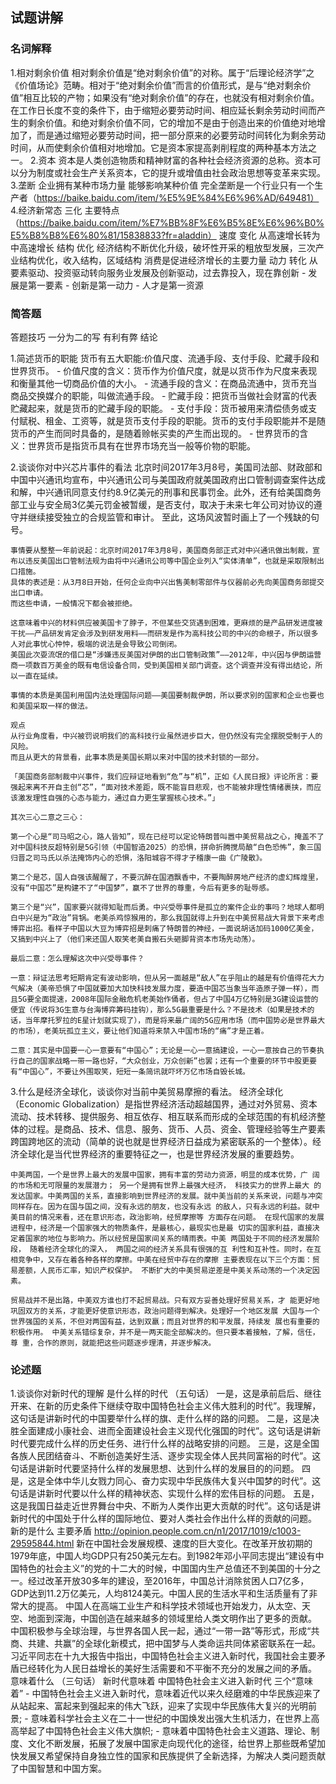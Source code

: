 ## 试题讲解

### 名词解释
1.相对剩余价值
    相对剩余价值是“绝对剩余价值”的对称。属于“后理论经济学”之《价值场论》范畴。相对于“绝对剩余价值”而言的价值形式，是与“绝对剩余价值”相互比较的产物；如果没有“绝对剩余价值”的存在，也就没有相对剩余价值。在工作日长度不变的条件下，由于缩短必要劳动时间、相应延长剩余劳动时间而产生的剩余价值。和绝对剩余价值不同，它的增加不是由于创造出来的价值绝对地增加了，而是通过缩短必要劳动时间，把一部分原来的必要劳动时间转化为剩余劳动时间，从而使剩余价值相对地增加。它是资本家提高剥削程度的两种基本方法之一。
2.资本 资本是人类创造物质和精神财富的各种社会经济资源的总称。资本可以分为制度或社会生产关系资本，它的提升或增值由社会政治思想等变革来实现。
3.垄断  企业拥有某种市场力量  能够影响某种价值   完全垄断是一个行业只有一个生产者（https://baike.baidu.com/item/%E5%9E%84%E6%96%AD/649481）
4.经济新常态  三化 
    主要特点（https://baike.baidu.com/item/%E7%BB%8F%E6%B5%8E%E6%96%B0%E5%B8%B8%E6%80%81/15838833?fr=aladdin）
    速度 变化  从高速增长转为中高速增长
    结构 优化  经济结构不断优化升级，破坏性开采的粗放型发展，三次产业结构优化，收入结构，区域结构  消费是促进经济增长的主要力量
    动力 转化  从要素驱动、投资驱动转向服务业发展及创新驱动，过去靠投入，现在靠创新
        - 发展是第一要素
        - 创新是第一动力
        - 人才是第一资源

### 简答题
答题技巧    一分为二的写   有利有弊
            结论

1.简述货币的职能
    货币有五大职能:价值尺度、流通手段、支付手段、贮藏手段和世界货币。
    - 价值尺度的含义：货币作为价值尺度，就是以货币作为尺度来表现和衡量其他一切商品价值的大小。
    - 流通手段的含义：在商品流通中，货币充当商品交换媒介的职能，叫做流通手段。
    - 贮藏手段：把货币当做社会财富的代表贮藏起来，就是货币的贮藏手段的职能。
    - 支付手段：货币被用来清偿债务或支付赋税、租金、工资等，就是货币支付手段的职能。货币的支付手段职能并不是随货币的产生而同时具备的，是随着赊帐买卖的产生而出现的。
    - 世界货币的含义：世界货币是指货币具有在世界市场充当一般等价物的职能。

2.谈谈你对中兴芯片事件的看法
    北京时间2017年3月8号，美国司法部、财政部和中国中兴通讯均宣布，中兴通讯公司与美国政府就美国政府出口管制调查案件达成和解，中兴通讯同意支付约8.9亿美元的刑事和民事罚金。此外，还有给美国商务部工业与安全局3亿美元罚金被暂缓，是否支付，取决于未来七年公司对协议的遵守并继续接受独立的合规监管和审计。
    至此，这场风波暂时画上了一个残缺的句号。

    事情要从整整一年前说起：北京时间2017年3月8号，美国商务部正式对中兴通讯做出制裁，宣布以违反美国出口管制法规为由将中兴通讯公司等中国企业列入“实体清单”，也就是采取限制出口措施。
    具体的表述是：从3月8日开始，任何企业向中兴出售美制零部件与仪器前必先向美国商务部提交出口申请。
    而这些申请，一般情况下都会被拒绝。

    这意味着中兴的材料供应被美国卡了脖子，不但某些交货遇到困难，更麻烦的是产品研发进度被干扰——产品研发肯定会涉及到研发用料——而研发是作为高科技公司的中兴的命根子，所以很多人对此事忧心忡忡，极端的说法是会导致公司倒闭。
    美国此次耍流氓的借口是“涉嫌违反美国对伊朗的出口管制政策”——2012年，中兴因与伊朗运营商一项数百万美金的既有电信设备合同，受到美国相关部门调查。这个调查并没有得出结论，所以一直在延续。

    事情的本质是美国利用国内法处理国际问题——美国要制裁伊朗，所以要求别的国家和企业也要也和美国采取一样的做法。

    观点
    从行业角度看，中兴被罚说明我们的高科技行业虽然进步巨大，但仍然没有完全摆脱受制于人的风险。
    而且从更大的背景看，此事本质是美国长期以来对中国的技术封锁的一部分。

    「美国商务部制裁中兴事件，我们应辩证地看到“危”与“机”，正如《人民日报》评论所言：要强起来离不开自主创“芯”，“面对技术差距，既不能盲目悲观，也不能被非理性情绪裹挟，而应该激发理性自强的心态与能力，通过自力更生掌握核心技术。”」

    其次三心二意之三心：

    第一个心是“司马昭之心，路人皆知”，现在已经可以定论特朗普叫嚣中美贸易战之心，掩盖不了对中国科技反超特别是5G引领（中国智造2025）的恐惧，拼命折腾搅局酿“白色恐怖”，象三国归晋之司马氏以杀法掩饰内心的恐惧，洛阳城容不得才子稽康一曲《广陵散》。

    第二个是芯，国人自强该醒醒了，不要沉醉在国酒飘香中，不要陶醉房地产经济的虚幻辉煌里，没有“中国芯”是构建不了“中国梦”，赢不了世界的尊重，今后有更多的耻辱感。

    第三个是“兴”，国家要兴就得知耻而后勇。中兴受辱事件是孤立的案件企业的事吗？地球人都明白中兴是为“政治”背锅。老美杀鸡惊猴用的，那么我国就得上升到在中美贸易战大背景下来考虑博弈出招。看样子中国以大豆为博弈招是刺痛了特朗普的神经，一面说胡话加码1000亿美金，又搞到中兴上了（他们来还国人取笑老美自搬石头砸脚背资本市场先动荡）。

    最后二意：怎么理解这次中兴受辱事件？

    一意：辩证法思考短期肯定有波动影响，但从另一面越是“敌人”在乎阻止的越是有价值得花大力气解决（美帝恐惧了中国就要加大加快科技发展力度，要造中国芯当象当年造原子弹一样），而且5G要全面提速，2008年国际金融危机老美始作俑者，但占了中国4万亿特别是3G建设运营的便宜（传说将3G生意与台海博弈筹码挂钩），那么5G最重要是什么？不是技术（如果是技术的话，当年摩托罗拉的E星计划就实现了），而是将来最广阔的5G应用市场（而中国势必是世界最大的市场），老美玩孤立主义，要让他们知道将来禁入中国市场的“痛”才是正着。

    二意：其实是中国要一心一意要有“中国心”；无论是一心一意搞建设，一心一意按自己的节奏执行自己的国家战略一带一路也好，“大众创业，万众创新”也罢；还有一个重要的环节中股更要有“中国心”，不要让外围取笑，短短一条简讯就吓坏万亿市场自毁长城。

3.什么是经济全球化，谈谈你对当前中美贸易摩擦的看法。
    经济全球化（Economic Globalization）是指世界经济活动超越国界，通过对外贸易、资本流动、技术转移、提供服务、相互依存、相互联系而形成的全球范围的有机经济整体的过程。是商品、技术、信息、服务、货币、人员、资金、管理经验等生产要素跨国跨地区的流动（简单的说也就是世界经济日益成为紧密联系的一个整体）。经济全球化是当代世界经济的重要特征之一，也是世界经济发展的重要趋势。

    中美两国，一个是世界上最大的发展中国家，拥有丰富的劳动力资源，明显的成本优势，广 阔的市场和无可限量的发展潜力； 另一个是拥有世界上最强大经济， 科技实力的世界上最大 的发达国家。中美两国的关系，直接影响到世界经济的发展。就中美当前的关系来说，问题与冲突同样存在。因为在国与国之间，没有永远的朋友，也没有永远 的敌人，只有永远的利益。就中美目前的情况来看，还在意识形态，政治影响，经贸摩擦等 方面存在问题。 在现代国家的发展进程中，经济是一个国家强大的物质条件，是最核心，最现实也是最 切实的国家利益，直接决定着国家的地位与影响力。所以经贸是国家间关系的晴雨表。中美 两国处于不同的经济发展阶段， 随着经济全球化的深入， 两国之间的经济关系具有很强的互 利性和互补性。同时，在互相竞争中，又存在着各种各样的摩擦。中美在经贸中存在的摩擦 主要表现在以下三个方面：贸易差额，人民币汇率，知识产权保护。 不断扩大的中美贸易逆差是中美关系动荡的一个决定因素。 
    
    贸易战并不是出路，中美双方谁也打不起贸易战。只有双方妥善处理好贸易关系，才 能更好地巩固双方的关系，才能更好使意识形态，政治问题得到解决。处理好一个地区发展 大国与一个世界强国的关系，不但对两国有益，达到双羸；而且对世界的和平发展，持续发 展也有重要的积极作用。 中美关系错综复杂，并不是一两天能全部解决的。但只要本着接触，了解，信任，尊 重，合作的原则，就能把这些问题逐步理清，并逐步解决。

### 论述题
1.谈谈你对新时代的理解
是什么样的时代 （五句话）
    一是，这是承前启后、继往开来、在新的历史条件下继续夺取中国特色社会主义伟大胜利的时代”。我理解，这句话是讲新时代的中国要举什么样的旗、走什么样的路的问题。
    二是，这是决胜全面建成小康社会、进而全面建设社会主义现代化强国的时代”。这句话是讲新时代要完成什么样的历史任务、进行什么样的战略安排的问题。
    三是，这是全国各族人民团结奋斗、不断创造美好生活、逐步实现全体人民共同富裕的时代”。这句话是讲新时代要坚持什么样的发展思想、达到什么样的发展目的的问题。
    四是，这是全体中华儿女戮力同心、奋力实现中华民族伟大复兴中国梦的时代”。这句话是讲新时代要以什么样的精神状态、实现什么样的宏伟目标的问题。
    五是，这是我国日益走近世界舞台中央、不断为人类作出更大贡献的时代”。这句话是讲新时代的中国处于什么样的国际地位、要对人类社会作出什么样的贡献的问题。
新的是什么  主要矛盾
    http://opinion.people.com.cn/n1/2017/1019/c1003-29595844.html
    新在中国社会发展规模、速度的巨大变化。在改革开放初期的1979年底，中国人均GDP只有250美元左右。到1982年邓小平同志提出“建设有中国特色的社会主义”的党的十二大的时候，中国国内生产总值还不到美国的十分之一。经过改革开放30多年的建设，至2016年，中国总计消除贫困人口7亿多，GDP达到11.2万亿美元，人均8124美元。中国人民的生活水平和生活质量有了非常大的提高。
    中国人在高端工业生产和科学技术领域也开始发力，从太空、天空、地面到深海，中国创造在越来越多的领域里给人类文明作出了更多的贡献。
    中国积极参与全球治理，与世界各国人民一起，通过“一带一路”等形式，形成“共商、共建、共赢”的全球化新模式，把中国梦与人类命运共同体紧密联系在一起。
    习近平同志在十九大报告中指出，中国特色社会主义进入新时代，我国社会主要矛盾已经转化为人民日益增长的美好生活需要和不平衡不充分的发展之间的矛盾。
意味着什么 （三句话） 新时代意味着
中国特色社会主义进入新时代 三个“意味着”
    - 中国特色社会主义进入新时代，意味着近代以来久经磨难的中华民族迎来了从站起来、富起来到强起来的伟大飞跃，迎来了实现中华民族伟大复兴的光明前景;
    - 意味着科学社会主义在二十一世纪的中国焕发出强大生机活力，在世界上高高举起了中国特色社会主义伟大旗帜;
    - 意味着中国特色社会主义道路、理论、制度、文化不断发展，拓展了发展中国家走向现代化的途径，给世界上那些既希望加快发展又希望保持自身独立性的国家和民族提供了全新选择，为解决人类问题贡献了中国智慧和中国方案。
